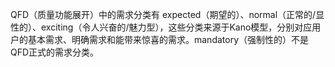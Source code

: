 QFD（质量功能展开）中的需求分类有 expected（期望的）、normal（正常的/显性的）、exciting（令人兴奋的/魅力型），这些分类来源于Kano模型，分别对应用户的基本需求、明确需求和能带来惊喜的需求。mandatory（强制性的）不是QFD正式的需求分类。